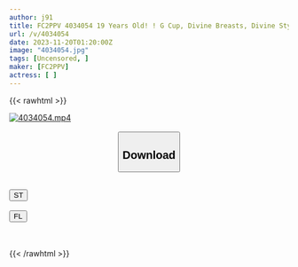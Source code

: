 ```yaml
---
author: j91
title: FC2PPV 4034054 19 Years Old! ! G Cup, Divine Breasts, Divine Style! ! Slender Neck Busty, First Shoot, Wide Leg Electric Piston Vibrator, Guillotine! You Can Do All You Want In The Multi-Purpose Toilet! ! Creampie 2nd Round “Personal Shooting” 389th Individual Shooting [cen]
url: /v/4034054
date: 2023-11-20T01:20:00Z
image: "4034054.jpg"
tags: [Uncensored, ]
maker: [FC2PPV]
actress: [ ]
---
```



{{< rawhtml >}}

<div class="video" data-videoid="J3K066YDQdCjl3K">
    <a href="javascript:;">
        <img src="/v/4034054/4034054.jpg" width="WIDTH" height="HEIGHT" alt="4034054.mp4" loading="lazy">
    </a>
</div>

<script type="text/javascript" src="https://j91.asia/asset/on-demand-st.js"></script>

<br>
  <link rel="stylesheet" href="https://j91.asia/asset/bs5.css">
  
  <center>
  <button class="btn btn-primary" type="button" data-bs-toggle="collapse" data-bs-target=".multi-collapse" aria-expanded="false" aria-controls="multiCollapseExample1 multiCollapseExample2"><h2>Download</h2></button></center>
</p>
<div class="row">
  <div class="col">
    <div class="collapse multi-collapse" id="multiCollapseExample1">
      <div class="card card-body">
	      	      <br>
<div class="buttons">  
<a href="https://streamtape.to/v/J3K066YDQdCjl3K" target="_blank"><button class="btn-hover color-3"><i class="fa fa-download"></i> ST</button></a></div>
    </div>
  </div>
</div>
  <div class="col">
    <div class="collapse multi-collapse" id="multiCollapseExample2">
      <div class="card card-body">
	      <br>
<div class="buttons">
    <a href="https://filelions.site/f/xymn6p34eul5" target="_blank"><button class="btn-hover color-9"><i class="fa fa-download"></i> FL</button></a></div>
<br><br>
      </div>
    </div>
  </div>
</div>

{{< /rawhtml >}}